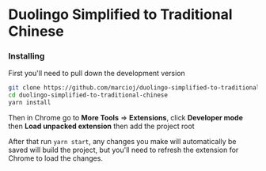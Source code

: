 # Duolingo Simplified to Traditional Chinese

### Installing

First you'll need to pull down the development version

```sh
git clone https://github.com/marcioj/duolingo-simplified-to-traditional-chinese.git
cd duolingo-simplified-to-traditional-chinese
yarn install
```

Then in Chrome go to **More Tools** => **Extensions**, click **Developer mode** then **Load unpacked extension** then add the project root

After that run `yarn start`, any changes you make will automatically be saved will build the project, but you'll need to refresh the extension for Chrome to load the changes.
